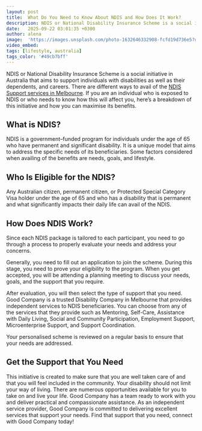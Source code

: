 ```yaml
---
layout: post
title:  What Do You Need to Know About NDIS and How Does It Work?
description: NDIS or National Disability Insurance Scheme is a social initiative in Australia that aims to support individuals with disabilities as well as their dependents, and careers.
date:   2025-09-22 03:01:35 +0300
author: alena
image:  'https://images.unsplash.com/photo-1632646332908-fcfd19d736e5?q=80&w=2942&auto=format&fit=crop&ixlib=rb-4.1.0&ixid=M3wxMjA3fDB8MHxwaG90by1wYWdlfHx8fGVufDB8fHx8fA%3D%3D'
video_embed:
tags: [lifestyle, australia]
tags_color: '#49cb7bff'
---
```


NDIS or National Disability Insurance Scheme is a social initiative in Australia that aims to support individuals with disabilities as well as their dependents, and careers. There are different ways to avail of the [NDIS Support services in Melbourne](https://goodcompanyds.com.au/melbourne-disability-services/). If you are an individual who is exposed to NDIS or who needs to know how this will affect you, here’s a breakdown of this initiative and how you can maximise its benefits.

## **What is NDIS?**

NDIS is a government–funded program for individuals under the age of 65 who have permanent and significant disability. It is a unique model that aims to address the specific needs of its beneficiaries. Some factors considered when availing of the benefits are needs, goals, and lifestyle.

## **Who Is Eligible for the NDIS?**

Any Australian citizen, permanent citizen, or Protected Special Category Visa holder under the age of 65 and who has a disability that is permanent and what significantly impacts their daily life can avail of the NDIS.

## **How Does NDIS Work?**

Since each NDIS package is tailored to each participant, you need to go through a process to properly evaluate your needs and address your concerns. 

Generally, you need to fill out an application to join the scheme. During this stage, you need to prove your eligibility to the program. When you get accepted, you will be attending a planning meeting to discuss your needs, goals, and the support that you require. 

After evaluation, you will then select the type of support that you need. Good Company is a trusted Disability Company in Melbourne that provides independent services to NDIS beneficiaries. You can choose from any of the services that they provide such as Mentoring, Self-Care, Assistance with Daily Living, Social and Community Participation, Employment Support, Microenterprise Support, and Support Coordination. 

Your personalised scheme is reviewed on a regular basis to ensure that your needs are addressed. 

## **Get the Support that You Need**

This initiative is created to make sure that you are well taken care of and that you will feel included in the community. Your disability should not limit your way of living. There are numerous opportunities available for you to take on and live your life. Good Company has a team ready to work with you and deliver practical and compassionate assistance. As an independent service provider, Good Company is committed to delivering excellent services that support your needs. Find that support that you need, connect with Good Company today\!